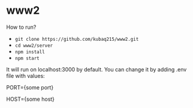 # www2

How to run?

* ``` git clone https://github.com/kubaq215/www2.git ```
* ``` cd www2/server ```
* ``` npm install ```
* ``` npm start ```

It will run on localhost:3000 by default. You can change it by adding .env file with values:

PORT={some port}

HOST={some host}

